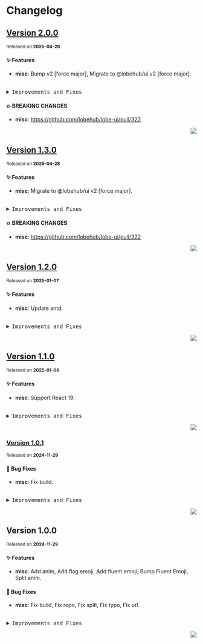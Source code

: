 <a name="readme-top"></a>

# Changelog

## [Version 2.0.0](https://github.com/lobehub/fluent-emoji/compare/v1.2.0...v2.0.0)

<sup>Released on **2025-04-28**</sup>

#### ✨ Features

- **misc**: Bump v2 \[force major], Migrate to @lobehub/ui v2 \[force major].

<br/>

<details>
<summary><kbd>Improvements and Fixes</kbd></summary>

#### What's improved

- **misc**: Bump v2 \[force major] ([2fa6203](https://github.com/lobehub/fluent-emoji/commit/2fa6203))
- **misc**: Migrate to @lobehub/ui v2 \[force major], closes [#4](https://github.com/lobehub/fluent-emoji/issues/4) ([f22a4d2](https://github.com/lobehub/fluent-emoji/commit/f22a4d2))

</details>

#### 💥 BREAKING CHANGES

- **misc**: <https://github.com/lobehub/lobe-ui/pull/322>

<div align="right">

[![](https://img.shields.io/badge/-BACK_TO_TOP-151515?style=flat-square)](#readme-top)

</div>

## [Version 1.3.0](https://github.com/lobehub/fluent-emoji/compare/v1.2.0...v1.3.0)

<sup>Released on **2025-04-28**</sup>

#### ✨ Features

- **misc**: Migrate to @lobehub/ui v2 \[force major].

<br/>

<details>
<summary><kbd>Improvements and Fixes</kbd></summary>

#### What's improved

- **misc**: Migrate to @lobehub/ui v2 \[force major], closes [#4](https://github.com/lobehub/fluent-emoji/issues/4) ([f22a4d2](https://github.com/lobehub/fluent-emoji/commit/f22a4d2))

</details>

#### 💥 BREAKING CHANGES

- **misc**: <https://github.com/lobehub/lobe-ui/pull/322>

<div align="right">

[![](https://img.shields.io/badge/-BACK_TO_TOP-151515?style=flat-square)](#readme-top)

</div>

## [Version 1.2.0](https://github.com/lobehub/fluent-emoji/compare/v1.1.0...v1.2.0)

<sup>Released on **2025-01-07**</sup>

#### ✨ Features

- **misc**: Update antd.

<br/>

<details>
<summary><kbd>Improvements and Fixes</kbd></summary>

#### What's improved

- **misc**: Update antd ([0abd26c](https://github.com/lobehub/fluent-emoji/commit/0abd26c))

</details>

<div align="right">

[![](https://img.shields.io/badge/-BACK_TO_TOP-151515?style=flat-square)](#readme-top)

</div>

## [Version 1.1.0](https://github.com/lobehub/fluent-emoji/compare/v1.0.1...v1.1.0)

<sup>Released on **2025-01-06**</sup>

#### ✨ Features

- **misc**: Support React 19.

<br/>

<details>
<summary><kbd>Improvements and Fixes</kbd></summary>

#### What's improved

- **misc**: Support React 19 ([4b5238e](https://github.com/lobehub/fluent-emoji/commit/4b5238e))

</details>

<div align="right">

[![](https://img.shields.io/badge/-BACK_TO_TOP-151515?style=flat-square)](#readme-top)

</div>

### [Version 1.0.1](https://github.com/lobehub/fluent-emoji/compare/v1.0.0...v1.0.1)

<sup>Released on **2024-11-29**</sup>

#### 🐛 Bug Fixes

- **misc**: Fix build.

<br/>

<details>
<summary><kbd>Improvements and Fixes</kbd></summary>

#### What's fixed

- **misc**: Fix build ([445c2d5](https://github.com/lobehub/fluent-emoji/commit/445c2d5))

</details>

<div align="right">

[![](https://img.shields.io/badge/-BACK_TO_TOP-151515?style=flat-square)](#readme-top)

</div>

## Version 1.0.0

<sup>Released on **2024-11-29**</sup>

#### ✨ Features

- **misc**: Add anim, Add flag emoji, Add fluent emoji, Bump Fluent Emoji, Split anim.

#### 🐛 Bug Fixes

- **misc**: Fix build, Fix repo, Fix split, Fix typo, Fix url.

<br/>

<details>
<summary><kbd>Improvements and Fixes</kbd></summary>

#### What's improved

- **misc**: Add anim ([0d3c8c4](https://github.com/lobehub/fluent-emoji/commit/0d3c8c4))
- **misc**: Add flag emoji ([19f61d9](https://github.com/lobehub/fluent-emoji/commit/19f61d9))
- **misc**: Add fluent emoji ([7ed3083](https://github.com/lobehub/fluent-emoji/commit/7ed3083))
- **misc**: Bump Fluent Emoji ([d18f5d1](https://github.com/lobehub/fluent-emoji/commit/d18f5d1))
- **misc**: Split anim ([0190537](https://github.com/lobehub/fluent-emoji/commit/0190537))

#### What's fixed

- **misc**: Fix build ([86eae61](https://github.com/lobehub/fluent-emoji/commit/86eae61))
- **misc**: Fix repo ([514d6b7](https://github.com/lobehub/fluent-emoji/commit/514d6b7))
- **misc**: Fix split ([64d93cb](https://github.com/lobehub/fluent-emoji/commit/64d93cb))
- **misc**: Fix typo ([8dde7d5](https://github.com/lobehub/fluent-emoji/commit/8dde7d5))
- **misc**: Fix url ([7fc55e2](https://github.com/lobehub/fluent-emoji/commit/7fc55e2))

</details>

<div align="right">

[![](https://img.shields.io/badge/-BACK_TO_TOP-151515?style=flat-square)](#readme-top)

</div>
